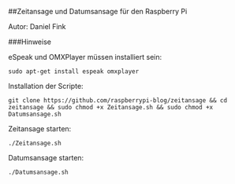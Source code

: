 ##Zeitansage und Datumsansage für den Raspberry Pi

Autor: Daniel Fink

###Hinweise

eSpeak und OMXPlayer müssen installiert sein:
```
sudo apt-get install espeak omxplayer
```

Installation der Scripte:
```
git clone https://github.com/raspberrypi-blog/zeitansage && cd zeitansage && sudo chmod +x Zeitansage.sh && sudo chmod +x Datumsansage.sh
```

Zeitansage starten:
```
./Zeitansage.sh
```

Datumsansage starten:
```
./Datumsansage.sh
```






